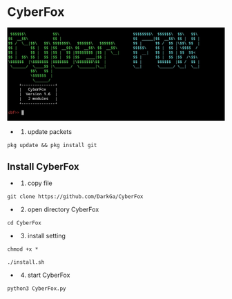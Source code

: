 # CyberFox
![Image alt](https://github.com/DarkGa/CyberFox/raw/master/img/baner.jpg)

* 1. update packets
```
pkg update && pkg install git 
```
## Install CyberFox
* 1. copy file
```
git clone https://github.com/DarkGa/CyberFox
```
* 2. open directory CyberFox
```
cd CyberFox
```
* 3. install setting
```
chmod +x *
```
```
./install.sh
```
* 4. start CyberFox
```
python3 CyberFox.py
```
